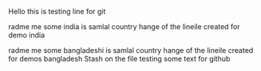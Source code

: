Hello this is testing line for git

radme me some india is samlal country hange of the lineile created for demo india

radme me some bangladeshi is samlal country hange of the lineile created for demos bangladesh
Stash on the file testing
some text for github

